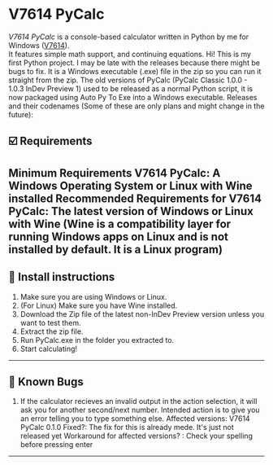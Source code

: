# V7614 PyCalc

*V7614 PyCalc* is a console-based calculator written in Python by me for Windows ([V7614](https://github.com/V7614)).  
It features simple math support, and continuing equations.
Hi! This is my first Python project.  I may be late with the releases because there might be bugs to fix. It is a Windows executable (.exe) file in the zip so you can run it straight from the zip. The old versions of PyCalc (PyCalc Classic 1.0.0 - 1.0.3 InDev Preview 1) used to be released as a normal Python script, it is now packaged using Auto Py To Exe into a Windows executable.
Releases and their codenames (Some of these are only plans and might change in the future):

## ☑️ Requirements

Minimum Requirements V7614 PyCalc:
A Windows Operating System or Linux with Wine installed
Recommended Requirements for V7614 PyCalc:
The latest version of Windows or Linux with Wine (Wine is a compatibility layer for running Windows apps on Linux and is not installed by default. It is a Linux program)
---

## 🚀 Install instructions

1. Make sure you are using Windows or Linux.
2. (For Linux) Make sure you have Wine installed.
3. Download the Zip file of the latest non-InDev Preview version unless you want to test them.
4. Extract the zip file.
5. Run PyCalc.exe in the folder you extracted to.
6. Start calculating!
---
## 🐞 Known Bugs

1. If the calculator recieves an invalid output in the action selection, it will ask you for another second/next number. Intended action is to give you an error telling you to type something else.
  Affected versions: V7614 PyCalc 0.1.0
  Fixed?: The fix for this is already mede. It's just not released yet
  Workaround for affected versions? : Check your spelling before pressing enter
---
